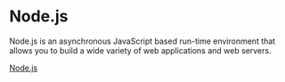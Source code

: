 # Node.js

Node.js is an asynchronous JavaScript based run-time environment that allows you to build a wide variety of web applications and web servers.

[Node.js](https://nodejs.org/en/about/)
